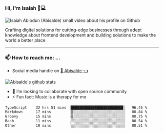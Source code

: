 ### Hi, I'm Isaiah 🌻💻

<img src="https://res.cloudinary.com/abisalde/image/upload/c_scale,h_311,w_816/v1616039512/Abisalde_github.gif" alt="Isaiah Abiodun (Abisalde) small video about his profile on Github">

Crafting digital solutions for cutting-edge businesses through adept knowledge about frontend development and building solutions to make the world a better place
<hr>

### 📫 How to reach me: ...
- Social media handle on <a href="https://twitter.com/abisalde">🔔  Abisalde   👈</a>


[![Abisalde's github stats](https://github-readme-stats.vercel.app/api?username=abisalde)](https://github.com/abisalde/github-readme-stats)

- 👯 I’m looking to collaborate with open source community
- ⚡ Fun fact: Music is a therapy for me


<!--
**abisalde/Abisalde** is a ✨ _special_ ✨ repository because its `README.md` (this file) appears on your GitHub profile.

Here are some ideas to get you started:


- 👯 I’m looking to collaborate with open source community
- 🤔 I’m looking for help with ...
- 💬 Ask me about ...
- 📫 How to reach me: ...
- 😄 Pronouns: ...
- ⚡ Fun fact: ...
-->

<!--START_SECTION:waka-->

```txt
TypeScript    32 hrs 51 mins  ████████████████████████░   96.45 %
Markdown      17 mins         ▒░░░░░░░░░░░░░░░░░░░░░░░░   00.84 %
Groovy        15 mins         ▒░░░░░░░░░░░░░░░░░░░░░░░░   00.75 %
Bash          11 mins         ░░░░░░░░░░░░░░░░░░░░░░░░░   00.54 %
Other         10 mins         ░░░░░░░░░░░░░░░░░░░░░░░░░   00.51 %
```

<!--END_SECTION:waka-->

